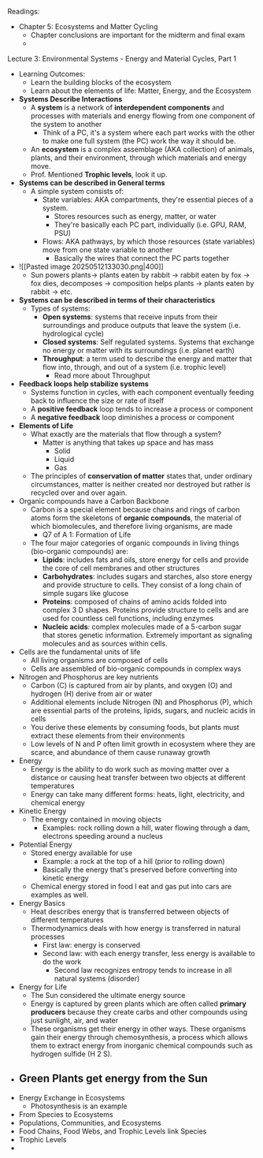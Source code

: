 Readings:
- Chapter 5: Ecosystems and Matter Cycling
	- Chapter conclusions are important for the midterm and final exam
	- 

Lecture 3: Environmental Systems - Energy and Material Cycles, Part 1
- Learning Outcomes: 
	- Learn the building blocks of the ecosystem
	- Learn about the elements of life: Matter, Energy, and the Ecosystem
- **Systems Describe Interactions**
	- A **system** is a network of **interdependent components** and processes with materials and energy flowing from one component of the system to another
		- Think of a PC, it's a system where each part works with the other to make one full system (the PC) work the way it should be.
	- An **ecosystem** is a complex assemblage (AKA collection) of animals, plants, and their environment, through which materials and energy move.
	- Prof. Mentioned **Trophic levels**, look it up.
- **Systems can be described in General terms**
	- A simple system consists of:
		- State variables: AKA compartments, they're essential pieces of a system. 
			- Stores resources such as energy, matter, or water
			- They're basically each PC part, individually (i.e. GPU, RAM, PSU)
		- Flows: AKA pathways, by which those resources (state variables) move from one state variable to another 
			- Basically the wires that connect the PC parts together
- ![[Pasted image 20250512133030.png|400]]
	- Sun powers plants-> plants eaten by rabbit -> rabbit eaten by fox -> fox dies, decomposes -> composition helps plants -> plants eaten by rabbit -> etc.
- **Systems can be described in terms of their characteristics**
	- Types of systems:
		- **Open systems**: systems that receive inputs from their surroundings and produce outputs that leave the system (i.e. hydrological cycle)
		- **Closed systems**: Self regulated systems. Systems that exchange no energy or matter with its surroundings (i.e. planet earth)
		- **Throughput**: a term used to describe the energy and matter that flow into, through, and out of a system (i.e. trophic level)
			- Read more about Throughput
- **Feedback loops help stabilize systems**
	- Systems function in cycles, with each component eventually feeding back to influence the size or rate of itself
	- A **positive feedback** loop tends to increase a process or component
	- A **negative feedback** loop diminishes a process or component
- **Elements of Life**
	- What exactly are the materials that flow through a system?
		- Matter is anything that takes up space and has mass
			- Solid
			- Liquid
			- Gas
	- The principles of **conservation of matter** states that, under ordinary circumstances, matter is neither created nor destroyed but rather is recycled over and over again.
- Organic compounds have a Carbon Backbone
	- Carbon is a special element because chains and rings of carbon atoms form the skeletons of **organic compounds**, the material of which biomolecules, and therefore living organisms, are made
		- Q7 of A 1: Formation of Life
	- The four major categories of organic compounds in living things (bio-organic compounds) are:
		- **Lipids**: includes fats and oils, store energy for cells and provide the core of cell membranes and other structures
		- **Carbohydrates**: includes sugars and starches, also store energy and provide structure to cells. They consist of a long chain of simple sugars like glucose
		- **Proteins**: composed of chains of amino acids folded into complex 3 D shapes. Proteins provide structure to cells and are used for countless cell functions, including enzymes
		- **Nucleic acids**: complex molecules made of a 5-carbon sugar that stores genetic information. Extremely important as signaling molecules and as sources within cells.
- Cells are the fundamental units of life
	- All living organisms are composed of cells
	- Cells are assembled of bio-organic compounds in complex ways
- Nitrogen and Phosphorus are key nutrients
	- Carbon (C) is captured from air by plants, and oxygen (O) and hydrogen (H) derive from air or water
	- Additional elements include Nitrogen (N) and Phosphorus (P), which are essential parts of the proteins, lipids, sugars, and nucleic acids in cells
	- You derive these elements by consuming foods, but plants must extract these elements from their environments
	- Low levels of N and P often limit growth in ecosystem where they are scarce, and abundance of them cause runaway growth
- Energy
	- Energy is the ability to do work such as moving matter over a distance or causing heat transfer between two objects at different temperatures
	- Energy can take many different forms: heats, light, electricity, and chemical energy
- Kinetic Energy
	- The energy contained in moving objects
		- Examples: rock rolling down a hill, water flowing through a dam, electrons speeding around a nucleus
- Potential Energy
	- Stored energy available for use
		- Example: a rock at the top of a hill (prior to rolling down)
		- Basically the energy that's preserved before converting into kinetic energy
	- Chemical energy stored in food I eat and gas put into cars are examples as well.
- Energy Basics
	- Heat describes energy that is transferred between objects of different temperatures
	- Thermodynamics deals with how energy is transferred in natural processes
		- First law: energy is conserved
		- Second law: with each energy transfer, less energy is available to do the work
			- Second law recognizes entropy tends to increase in all natural systems (disorder)
- Energy for Life
	- The Sun considered the ultimate energy source
	- Energy is captured by green plants which are often called **primary producers** because they create carbs and other compounds using just sunlight, air, and water
	- These organisms get their energy in other ways. These organisms gain their energy through chemosynthesis, a process which allows them to extract energy from inorganic chemical compounds such as hydrogen sulfide (H 2 S).
- Green Plants get energy from the Sun
	- 
- Energy Exchange in Ecosystems
	- Photosynthesis is an example
- From Species to Ecosystems
- Populations, Communities, and Ecosystems
- Food Chains, Food Webs, and Trophic Levels link Species
- Trophic Levels
- 